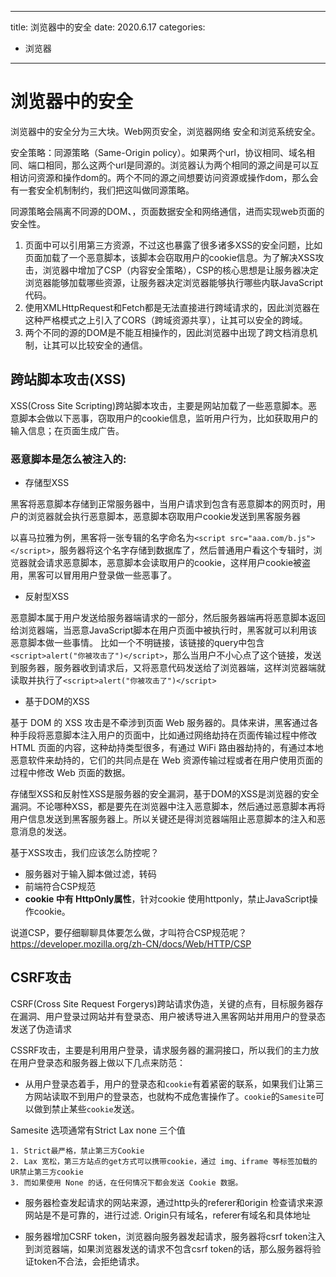 
---
title: 浏览器中的安全
date: 2020.6.17
categories: 
- 浏览器
---

# 浏览器中的安全

浏览器中的安全分为三大块。Web网页安全，浏览器网络 安全和浏览系统安全。

安全策略：同源策略（Same-Origin policy）。如果两个url，协议相同、域名相同、端口相同，那么这两个url是同源的。浏览器认为两个相同的源之间是可以互相访问资源和操作dom的。两个不同的源之间想要访问资源或操作dom，那么会有一套安全机制制约，我们把这叫做同源策略。

同源策略会隔离不同源的DOM、，页面数据安全和网络通信，进而实现web页面的安全性。

1. 页面中可以引用第三方资源，不过这也暴露了很多诸多XSS的安全问题，比如页面加载了一个恶意脚本，该脚本会窃取用户的cookie信息。为了解决XSS攻击，浏览器中增加了CSP（内容安全策略），CSP的核心思想是让服务器决定浏览器能够加载哪些资源，让服务器决定浏览器能够执行哪些内联JavaScript代码。
2. 使用XMLHttpRequest和Fetch都是无法直接进行跨域请求的，因此浏览器在这种严格模式之上引入了CORS（跨域资源共享），让其可以安全的跨域。
3. 两个不同的源的DOM是不能互相操作的，因此浏览器中出现了跨文档消息机制，让其可以比较安全的通信。

## 跨站脚本攻击(XSS)

XSS(Cross Site Scripting)跨站脚本攻击，主要是网站加载了一些恶意脚本。恶意脚本会做以下恶事，窃取用户的cookie信息，监听用户行为，比如获取用户的输入信息；在页面生成广告。


### 恶意脚本是怎么被注入的:

- 存储型XSS

黑客将恶意脚本存储到正常服务器中，当用户请求到包含有恶意脚本的网页时，用户的浏览器就会执行恶意脚本，恶意脚本窃取用户cookie发送到黑客服务器

以喜马拉雅为例，黑客将一张专辑的名字命名为`<script src="aaa.com/b.js"></script>`，服务器将这个名字存储到数据库了，然后普通用户看这个专辑时，浏览器就会请求恶意脚本，恶意脚本会读取用户的cookie，这样用户cookie被盗用，黑客可以冒用用户登录做一些恶事了。

- 反射型XSS

恶意脚本属于用户发送给服务器端请求的一部分，然后服务器端再将恶意脚本返回给浏览器端，当恶意JavaScript脚本在用户页面中被执行时，黑客就可以利用该恶意脚本做一些事情。
比如一个不明链接，该链接的query中包含`<script>alert("你被攻击了")</script>`，那么当用户不小心点了这个链接，发送到服务器，服务器收到请求后，又将恶意代码发送给了浏览器端，这样浏览器端就读取并执行了`<script>alert("你被攻击了")</script>`


- 基于DOM的XSS

基于 DOM 的 XSS 攻击是不牵涉到页面 Web 服务器的。具体来讲，黑客通过各种手段将恶意脚本注入用户的页面中，比如通过网络劫持在页面传输过程中修改 HTML 页面的内容，这种劫持类型很多，有通过 WiFi 路由器劫持的，有通过本地恶意软件来劫持的，它们的共同点是在 Web 资源传输过程或者在用户使用页面的过程中修改 Web 页面的数据。

存储型XSS和反射性XSS是服务器的安全漏洞，基于DOM的XSS是浏览器的安全漏洞。不论哪种XSS，都是要先在浏览器中注入恶意脚本，然后通过恶意脚本再将用户信息发送到黑客服务器上。所以关键还是得浏览器端阻止恶意脚本的注入和恶意消息的发送。

基于XSS攻击，我们应该怎么防控呢？
- 服务器对于输入脚本做过滤，转码
- 前端符合CSP规范
- **cookie 中有 HttpOnly属性**，针对cookie 使用httponly，禁止JavaScript操作cookie。


说道CSP，要仔细聊聊具体要怎么做，才叫符合CSP规范呢？https://developer.mozilla.org/zh-CN/docs/Web/HTTP/CSP

## CSRF攻击

CSRF(Cross Site Request Forgerys)跨站请求伪造，关键的点有，目标服务器存在漏洞、用户登录过网站并有登录态、用户被诱导进入黑客网站并用用户的登录态发送了伪造请求


CSSRF攻击，主要是利用用户登录，请求服务器的漏洞接口，所以我们的主力放在用户登录态和服务器上做以下几点来防范：

- 从用户登录态着手，用户的登录态和`cookie`有着紧密的联系，如果我们让第三方网站读取不到用户的登录态，也就构不成危害操作了。`cookie`的`Samesite`可以做到禁止某些`cookie`发送。

Samesite 选项通常有Strict Lax none 三个值

    1. Strict最严格，禁止第三方Cookie
    2. Lax 宽松，第三方站点的get方式可以携带cookie，通过 img、iframe 等标签加载的 UR禁止第三方cookie
    3. 而如果使用 None 的话，在任何情况下都会发送 Cookie 数据。

- 服务器检查发起请求的网站来源，通过http头的referer和origin 检查请求来源网站是不是可靠的，进行过滤.
Origin只有域名，referer有域名和具体地址


- 服务器增加CSRF token，浏览器向服务器发起请求，服务器将csrf token注入到浏览器端，如果浏览器发送的请求不包含csrf token的话，那么服务器将验证token不合法，会拒绝请求。
